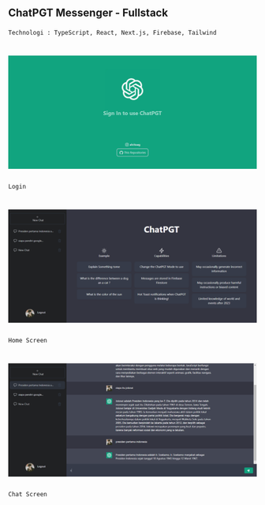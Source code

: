 ## ChatPGT Messenger - Fullstack

`Technologi : TypeScript, React, Next.js, Firebase, Tailwind`

# ![Preview](img/Login.PNG)

`Login`

# ![Preview](img/Home.PNG)

`Home Screen`

# ![Preview](img/Chat.PNG)

`Chat Screen`
